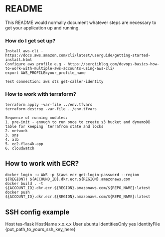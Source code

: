 # README #

This README would normally document whatever steps are necessary to get your application up and running.

### How do I get set up? ###

```
Install aws-cli - https://docs.aws.amazon.com/cli/latest/userguide/getting-started-install.html
Configure aws profile e.g - https://sergiiblog.com/devops-basics-how-to-work-with-multiple-aws-accounts-using-aws-cli/
export AWS_PROFILE=your_profile_name

Test connection: aws sts get-caller-identity
```

### How to work with terraform? ###
```
terraform apply -var-file ../env.tfvars
terraform destroy -var-file ../env.tfvars

Sequence of running modules:
1. pre-init - enough to run once to create s3 bucket and dynamoDB table for keeping  terrafrom state and locks
2. network
3. sns
4. alb
5. ec2-flas4k-app
6. cloudwatch

```

## How to work with ECR? ###
```
docker login -u AWS -p $(aws ecr get-login-password --region ${REGION}) ${ACCOUND_ID}.dkr.ecr.${REGION}.amazonaws.com
docker build . -t ${ACCOUNT_ID}.dkr.ecr.${REGION}.amazonaws.com/${REPO_NAME}:latest
docker push ${ACCOUNT_ID}.dkr.ecr.${REGION}.amazonaws.com/${REPO_NAME}:latest
```

## SSH config example ###
Host tes-flask
    HostName x.x.x.x
    User ubuntu
    IdentitiesOnly yes
    IdentityFile {put_path_to_yours_ssh_key_here}
